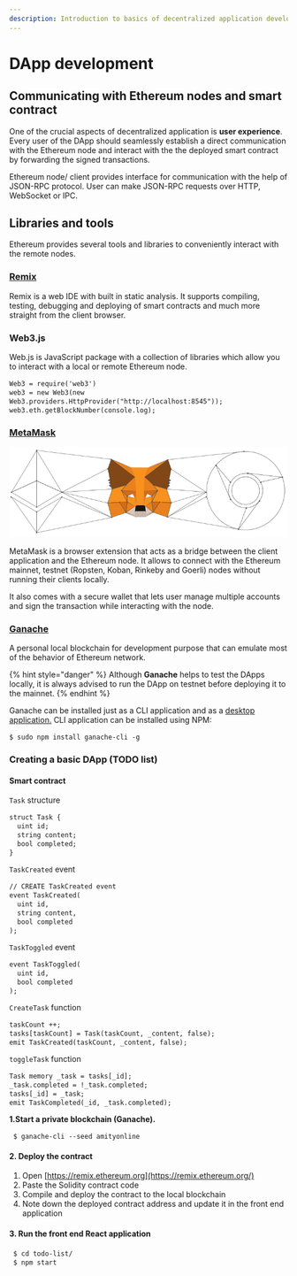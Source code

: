 ```yaml
---
description: Introduction to basics of decentralized application development
---
```


# DApp development

## Communicating with Ethereum nodes and smart contract

One of the crucial aspects of decentralized application is **user experience**. Every user of the DApp should seamlessly establish a direct communication with the Ethereum node and interact with the the deployed smart contract by forwarding the signed transactions.

Ethereum node/ client provides interface for communication with the help of JSON-RPC protocol. User can make JSON-RPC requests over HTTP, WebSocket or IPC. 

## Libraries and tools

Ethereum provides several tools and libraries to conveniently interact with the remote nodes.

### [Remix](https://remix.ethereum.org)

Remix is a web IDE with built in static analysis. It supports compiling, testing, debugging and deploying of smart contracts and much more straight from the client browser.

### Web3.js

Web.js is JavaScript package with a collection of libraries which allow you to interact with a local or remote Ethereum node.

```text
Web3 = require('web3')
web3 = new Web3(new
Web3.providers.HttpProvider("http://localhost:8545"));
web3.eth.getBlockNumber(console.log);

```

### [MetaMask](https://metamask.io/)

![MetaMask Bridge \(https://metamask.io\)](.gitbook/assets/ethereum-metamask-chrome.png)

MetaMask is a browser extension that acts as a bridge between the client application and the Ethereum node. It allows to connect with the Ethereum mainnet, testnet \(Ropsten, Koban, Rinkeby and Goerli\) nodes without running their clients locally.

It also comes with a secure wallet that lets user manage multiple accounts and sign the transaction while interacting with the node.

### [Ganache](https://www.trufflesuite.com/ganache) 

A personal local blockchain for development purpose that can emulate most of the behavior of Ethereum network. 

{% hint style="danger" %}
Although **Ganache** helps to test the DApps locally, it is always advised to run the DApp on testnet before deploying it to the mainnet.
{% endhint %}

Ganache can be installed just as a CLI application and as a [desktop application.](https://www.trufflesuite.com/ganache) CLI application can be installed using NPM:

```text
$ sudo npm install ganache-cli -g 
```

### Creating a basic DApp \(TODO list\)

#### Smart contract

`Task` structure

```text
struct Task {
  uint id;
  string content;
  bool completed;
}
```

`TaskCreated` event

```text
// CREATE TaskCreated event
event TaskCreated(
  uint id,
  string content,
  bool completed
);

```

`TaskToggled` event

```text
event TaskToggled(
  uint id,
  bool completed
);
```

`CreateTask` function

```text
taskCount ++;
tasks[taskCount] = Task(taskCount, _content, false);
emit TaskCreated(taskCount, _content, false);
```

`toggleTask` function

```text
Task memory _task = tasks[_id];
_task.completed = !_task.completed;
tasks[_id] = _task;
emit TaskCompleted(_id, _task.completed);
```

**1.Start a private blockchain \(Ganache\).**

```text
 $ ganache-cli --seed amityonline
```

#### 2.  Deploy the contract

1. Open [https://remix.ethereum.org](https://remix.ethereum.org/)
2. Paste the Solidity contract code
3. Compile and deploy the contract to the local blockchain
4. Note down the deployed contract address and update it in the front end application

#### 3. Run the front end React application

```text
 $ cd todo-list/
 $ npm start
```

#### 







